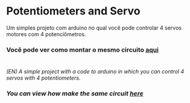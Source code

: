 # Potentiometers and Servo
Um simples projeto com arduino no qual você pode controlar 4 servos motores com 4 potenciômetros.  
### Você pode ver como montar o mesmo circuito [aqui](https://www.tinkercad.com/things/k7Dux258KN1-potentiometersservo)
#
*(EN) A simple project with a code to arduino in which you can control 4 servos with 4 potentiometers.*
### *You can view how make the same circuit [here](https://www.tinkercad.com/things/k7Dux258KN1-potentiometersservo)*
